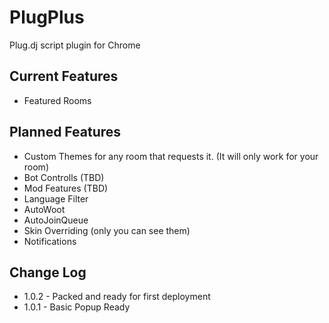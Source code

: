 PlugPlus
=====

Plug.dj script plugin for Chrome

Current Features
------------------------
* Featured Rooms


Planned Features
------------------------
* Custom Themes for any room that requests it. (It will only work for your room)
* Bot Controlls (TBD)
* Mod Features (TBD)
* Language Filter
* AutoWoot
* AutoJoinQueue
* Skin Overriding (only you can see them)
* Notifications


Change Log
------------------------
* 1.0.2 - Packed and ready for first deployment
* 1.0.1 - Basic Popup Ready

